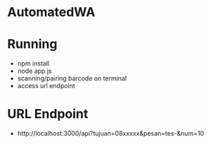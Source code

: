 # AutomatedWA

# Running
- npm install
- node app.js
- scanning/pairing barcode on terminal
-  access url endpoint

# URL Endpoint
- http://localhost:3000/api?tujuan=08xxxxx&pesan=tes-&num=10
